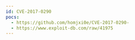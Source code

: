 ```yaml
---
id: CVE-2017-0290
pocs:
  - https://github.com/homjxi0e/CVE-2017-0290-
  - https://www.exploit-db.com/raw/41975
---
```

